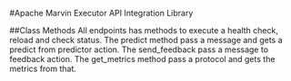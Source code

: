 #Apache Marvin Executor API Integration Library

##Class Methods
All endpoints has methods to execute a health check, reload and check status.
The predict method pass a message and gets a predict from predictor action.
The send_feedback pass a message to feedback action.
The get_metrics method pass a protocol and gets the metrics from that.